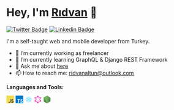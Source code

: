 # Hey, I'm [Rıdvan](https://ridvanaltun.github.io/) 👋

[![Twitter Badge](https://img.shields.io/badge/-@ridvaltun-1ca0f1?style=flat-square&labelColor=1ca0f1&logo=twitter&logoColor=white&link=https://twitter.com/ridvaltun)](https://twitter.com/ridvaltun) [![Linkedin Badge](https://img.shields.io/badge/-ridvanaltun-blue?style=flat-square&logo=Linkedin&logoColor=white&link=https://www.linkedin.com/in/jonathangin/)](https://www.linkedin.com/in/ridvanaltun/)

I'm a self-taught web and mobile developer from Turkey.

- 🔭 I’m currently working as freelancer
- 🌱 I’m currently learning GraphQL & Django REST Framework
- 💬 Ask me about [here](https://github.com/ridvanaltun/ridvanaltun/issues)
- 📫 How to reach me: <a href="mailto:ridvanaltun@outlook.com">ridvanaltun@outlook.com</a>

**Languages and Tools:**  

<code><img height="20" src="https://raw.githubusercontent.com/github/explore/80688e429a7d4ef2fca1e82350fe8e3517d3494d/topics/javascript/javascript.png"></code>
<code><img height="20" src="https://raw.githubusercontent.com/github/explore/80688e429a7d4ef2fca1e82350fe8e3517d3494d/topics/typescript/typescript.png"></code>
<code><img height="20" src="https://raw.githubusercontent.com/github/explore/80688e429a7d4ef2fca1e82350fe8e3517d3494d/topics/react/react.png"></code>
<code><img height="20" src="https://raw.githubusercontent.com/github/explore/5c058a388828bb5fde0bcafd4bc867b5bb3f26f3/topics/graphql/graphql.png"></code>
<code><img height="20" src="https://raw.githubusercontent.com/github/explore/80688e429a7d4ef2fca1e82350fe8e3517d3494d/topics/nodejs/nodejs.png"></code> 
